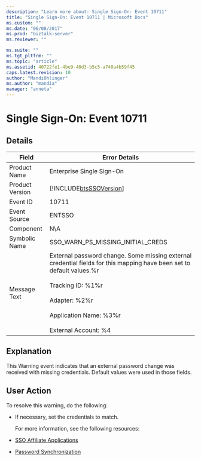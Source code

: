 ```yaml
---
description: "Learn more about: Single Sign-On: Event 10711"
title: "Single Sign-On: Event 10711 | Microsoft Docs"
ms.custom: ""
ms.date: "06/08/2017"
ms.prod: "biztalk-server"
ms.reviewer: ""

ms.suite: ""
ms.tgt_pltfrm: ""
ms.topic: "article"
ms.assetid: 40722fe1-4be9-40d3-b5c5-a740a4b59f45
caps.latest.revision: 10
author: "MandiOhlinger"
ms.author: "mandia"
manager: "anneta"
---
```

# Single Sign-On: Event 10711
## Details  

| Field | Error Details |
|-----------------|---------------------------------------------------------------------------------------------------------------------------------------------------------------------------------------------------------------------------------------------------|
|  Product Name   |                                                                                                             Enterprise Single Sign-On                                                                                                             |
| Product Version |                                                                                            [!INCLUDE[btsSSOVersion](../includes/btsssoversion-md.md)]                                                                                             |
|    Event ID     |                                                                                                                       10711                                                                                                                       |
|  Event Source   |                                                                                                                      ENTSSO                                                                                                                       |
|    Component    |                                                                                                                        N\A                                                                                                                        |
|  Symbolic Name  |                                                                                                         SSO_WARN_PS_MISSING_INITIAL_CREDS                                                                                                         |
|  Message Text   | External password change. Some missing external credential fields for this mapping have been set to default values.%r<br /><br /> Tracking ID: %1%r<br /><br /> Adapter: %2%r<br /><br /> Application Name: %3%r<br /><br /> External Account: %4 |

## Explanation  
 This Warning event indicates that an external password change was received with missing credentials. Default values were used in those fields.  

## User Action  
 To resolve this warning, do the following:  

- If necessary, set the credentials to match.  

  For more information, see the following resources:  

- [SSO Affiliate Applications](../core/sso-affiliate-applications.md)  

- [Password Synchronization](../core/password-synchronization2.md)
